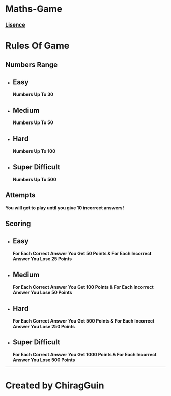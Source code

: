 # Maths-Game

### [Lisence](https://github.com/chiragGuin/Maths-Game/blob/main/LICENSE)

# Rules Of Game

## Numbers Range

- Easy
  ---
  **Numbers Up To 30**

- Medium
  ---
  **Numbers Up To 50**

- Hard
  ---
  **Numbers Up To 100**
  
- Super Difficult
  ---
  **Numbers Up To 500**

## Attempts 

**You will get to play until you give 10 incorrect answers!**

## Scoring

- Easy
  ---
  **For Each Correct Answer You Get 50 Points & For Each Incorrect Answer You Lose 25 Points**

- Medium
  ---
  **For Each Correct Answer You Get 100 Points & For Each Incorrect Answer You Lose 50 Points**

- Hard
  ---
  **For Each Correct Answer You Get 500 Points & For Each Incorrect Answer You Lose 250 Points**

- Super Difficult
  ---
  **For Each Correct Answer You Get 1000 Points & For Each Incorrect Answer You Lose 500 Points**

 ---

# **Created by ChiragGuin**
